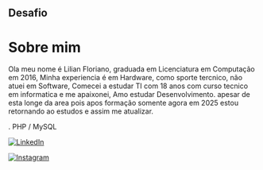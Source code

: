 
## Desafio 
# Sobre mim
Ola meu nome é Lilian Floriano, graduada em Licenciatura em Computação em 2016, Minha experiencia é em Hardware, como sporte tercnico, não atuei em Software, 
Comecei a estudar TI com 18 anos com curso tecnico em informatica e me apaixonei, Amo estudar Desenvolvimento. apesar de esta longe da area pois apos formação somente agora em 2025 estou retornando ao estudos e assim me atualizar.

. PHP / MySQL

[![LinkedIn](https://img.shields.io/badge/LinkedIn-0077B5?style=for-the-badge&logo=linkedin&logoColor=white)](https://www.linkedin.com/in/lilian-f-a3744b97/)

[![Instagram](https://img.shields.io/badge/-Instagram-%23E4405F?style=for-the-badge&logo=instagram&logoColor=white)](https://www.instagram.com/lilianfloriano28/)


